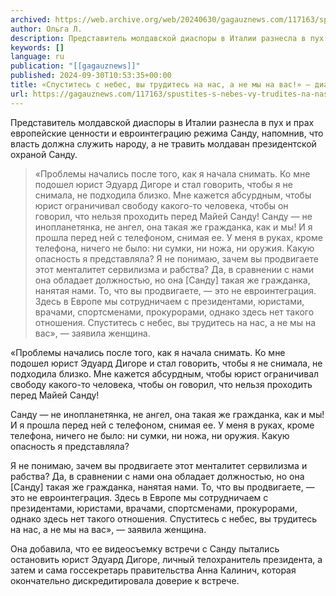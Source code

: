 ```yaml
---
archived: https://web.archive.org/web/20240630/gagauznews.com/117163/spustites-s-nebes-vy-trudites-na-nas-a-ne-my-na-vas-diaspora-o-vstreche-s-sandu.html
author: Ольга Л.
description: Представитель молдавской диаспоры в Италии разнесла в пух и прах европейские ценности и евроинтеграцию режима Санду, напомнив, что власть должна служить народу, а не травить молдаван президентской охраной Санду. «Проблемы начались после того, как я начала снимать. Ко мне подошел юрист Эдуард Дигоре и стал говорить, чтобы я не снимала, не подходила близко. Мне кажется абсурдным, чтобы юрист ограничивал свободу какого-то человека, чтобы он говорил, что нельзя проходить перед Майей Санду! Санду — не инопланетянка, не ангел, она такая же гражданка, как и мы! И я прошла перед ней с телефоном, снимая ее. У меня в руках, кроме телефона, ничего […]
keywords: []
language: ru
publication: "[[gagauznews]]"
published: 2024-09-30T10:53:35+00:00
title: «Спуститесь с небес, вы трудитесь на нас, а не мы на вас!» — диаспора о встрече с Санду
url: https://gagauznews.com/117163/spustites-s-nebes-vy-trudites-na-nas-a-ne-my-na-vas-diaspora-o-vstreche-s-sandu.html
---
```


Представитель молдавской диаспоры в Италии разнесла в пух и прах европейские ценности и евроинтеграцию режима Санду, напомнив, что власть должна служить народу, а не травить молдаван президентской охраной Санду.

> «Проблемы начались после того, как я начала снимать. Ко мне подошел юрист Эдуард Дигоре и стал говорить, чтобы я не снимала, не подходила близко. Мне кажется абсурдным, чтобы юрист ограничивал свободу какого-то человека, чтобы он говорил, что нельзя проходить перед Майей Санду!
> Санду — не инопланетянка, не ангел, она такая же гражданка, как и мы! И я прошла перед ней с телефоном, снимая ее. У меня в руках, кроме телефона, ничего не было: ни сумки, ни ножа, ни оружия. Какую опасность я представляла?
> Я не понимаю, зачем вы продвигаете этот менталитет сервилизма и рабства? Да, в сравнении с нами она обладает должностью, но она [Санду] такая же гражданка, нанятая нами. То, что вы продвигаете, — это не евроинтеграция. Здесь в Европе мы сотрудничаем с президентами, юристами, врачами, спортсменами, прокурорами, однако здесь нет такого отношения. Спуститесь с небес, вы трудитесь на нас, а не мы на вас», — заявила женщина.

«Проблемы начались после того, как я начала снимать. Ко мне подошел юрист Эдуард Дигоре и стал говорить, чтобы я не снимала, не подходила близко. Мне кажется абсурдным, чтобы юрист ограничивал свободу какого-то человека, чтобы он говорил, что нельзя проходить перед Майей Санду!

Санду — не инопланетянка, не ангел, она такая же гражданка, как и мы! И я прошла перед ней с телефоном, снимая ее. У меня в руках, кроме телефона, ничего не было: ни сумки, ни ножа, ни оружия. Какую опасность я представляла?

Я не понимаю, зачем вы продвигаете этот менталитет сервилизма и рабства? Да, в сравнении с нами она обладает должностью, но она [Санду] такая же гражданка, нанятая нами. То, что вы продвигаете, — это не евроинтеграция. Здесь в Европе мы сотрудничаем с президентами, юристами, врачами, спортсменами, прокурорами, однако здесь нет такого отношения. Спуститесь с небес, вы трудитесь на нас, а не мы на вас», — заявила женщина.

Она добавила, что ее видеосъемку встречи с Санду пытались остановить юрист Эдуард Дигоре, личный телохранитель президента, а затем и сама госсекретарь правительства Анна Калинич, которая окончательно дискредитировала доверие к встрече.